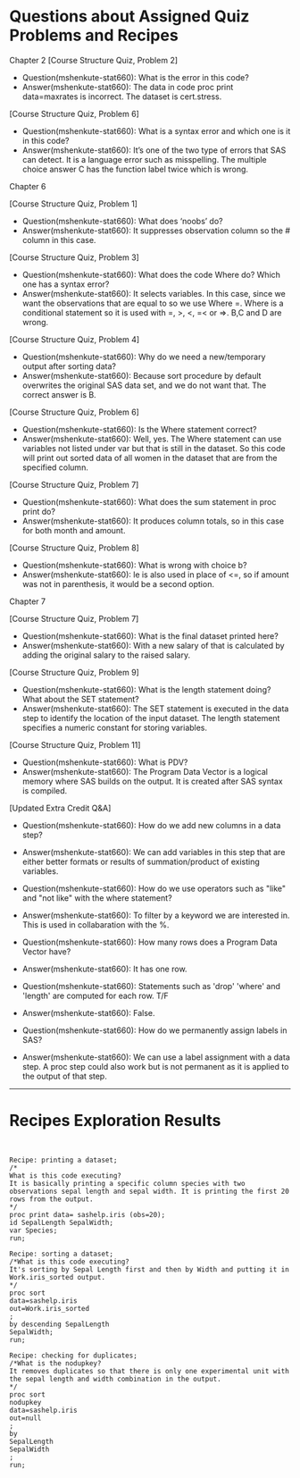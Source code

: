 
# Questions about Assigned Quiz Problems and Recipes



Chapter 2
[Course Structure Quiz, Problem 2]
* Question(mshenkute-stat660): What is the error in this code? 
* Answer(mshenkute-stat660): The data in code proc print data=maxrates is incorrect. The dataset is cert.stress. 


[Course Structure Quiz, Problem 6]
* Question(mshenkute-stat660): What is a syntax error and which one is it in this code? 
* Answer(mshenkute-stat660): It’s one of the two type of errors that SAS can detect. It is a language error such as misspelling. The multiple choice answer C has the function label twice which is wrong. 

Chapter 6 

[Course Structure Quiz, Problem 1]
* Question(mshenkute-stat660): What does ‘noobs’ do? 
* Answer(mshenkute-stat660): It suppresses observation column so the # column in this case. 

[Course Structure Quiz, Problem 3]
* Question(mshenkute-stat660): What does the code Where do? Which one has a syntax error?
* Answer(mshenkute-stat660): It selects variables. In this case, since we want the observations that are equal to so we use Where =. Where is a conditional statement so it is used with =, >, <, =< or =>. B,C and D are wrong. 

[Course Structure Quiz, Problem 4]
* Question(mshenkute-stat660): Why do we need a new/temporary output after sorting data?
* Answer(mshenkute-stat660): Because sort procedure by default overwrites the original SAS data set, and we do not want that. The correct answer is B. 

[Course Structure Quiz, Problem 6]
* Question(mshenkute-stat660): Is the Where statement correct?
* Answer(mshenkute-stat660): Well, yes. The Where statement can use variables not listed under var but that is still in the dataset. So this code will print out sorted data of all women in the dataset that are from the specified column.

[Course Structure Quiz, Problem 7]
* Question(mshenkute-stat660): What does the sum statement in proc print do? 
* Answer(mshenkute-stat660): It produces column totals, so in this case for both month and amount. 

[Course Structure Quiz, Problem 8]
* Question(mshenkute-stat660): What is wrong with choice b?
* Answer(mshenkute-stat660): le is also used in place of <=, so if amount was not in parenthesis, it would be a second option. 



Chapter 7

[Course Structure Quiz, Problem 7]
* Question(mshenkute-stat660): What is the final dataset printed here?
* Answer(mshenkute-stat660): With a new salary of that is calculated by adding the original salary to the raised salary.


[Course Structure Quiz, Problem 9]
* Question(mshenkute-stat660): What is the length statement doing? What about the SET statement?
* Answer(mshenkute-stat660): The SET statement is executed in the data step to identify the location of the input dataset. The length statement specifies a numeric constant for storing variables. 


[Course Structure Quiz, Problem 11]
* Question(mshenkute-stat660): What is PDV?
* Answer(mshenkute-stat660): The Program Data Vector is a logical memory where SAS builds on the output. It is created after SAS syntax is compiled.

[Updated Extra Credit Q&A]
* Question(mshenkute-stat660): How do we add new columns in a data step?
* Answer(mshenkute-stat660): We can add variables in this step that are either better formats or results of summation/product of existing variables.


* Question(mshenkute-stat660): How do we use operators such as "like" and "not like" with the where statement? 
* Answer(mshenkute-stat660): To filter by a keyword we are interested in. This is used in collabaration with the %.


* Question(mshenkute-stat660): How many rows does a Program Data Vector have?
* Answer(mshenkute-stat660): It has one row. 


* Question(mshenkute-stat660): Statements such as 'drop' 'where' and 'length' are computed for each row. T/F
* Answer(mshenkute-stat660): False.


* Question(mshenkute-stat660): How do we permanently assign labels in SAS?
* Answer(mshenkute-stat660): We can use a label assignment with a data step. A proc step could also work but is not permanent as it is 
applied to the output of that step.


***



# Recipes Exploration Results



```SAS


Recipe: printing a dataset;
/*
What is this code executing?
It is basically printing a specific column species with two observations sepal length and sepal width. It is printing the first 20 rows from the output.
*/
proc print data= sashelp.iris (obs=20);
id SepalLength SepalWidth;
var Species;
run;

Recipe: sorting a dataset;
/*What is this code executing?
It's sorting by Sepal Length first and then by Width and putting it in Work.iris_sorted output.
*/
proc sort
data=sashelp.iris
out=Work.iris_sorted
;
by descending SepalLength
SepalWidth;
run;

Recipe: checking for duplicates;
/*What is the nodupkey?
It removes duplicates so that there is only one experimental unit with the sepal length and width combination in the output.
*/
proc sort
nodupkey
data=sashelp.iris
out=null
;
by
SepalLength
SepalWidth
;
run;


```
